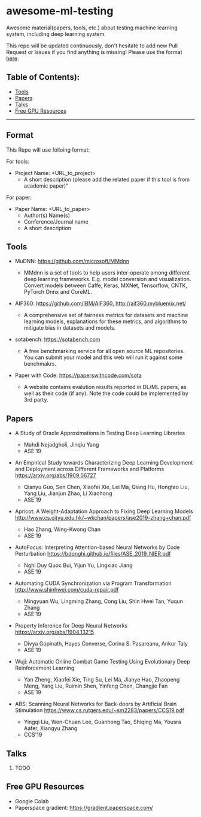# awesome-ml-testing
Awesome material(papers, tools, etc.) about testing machine learning system, including deep learning system. 

This repo will be updated continuously, don't hesitate to add new Pull Request or Issues if you find anything is missing! Please use the format [here](#format).

## Table of Contents):
   * [Tools](#tools)
   * [Papers](#papers)
   * [Talks](#talks)
   * [Free GPU Resources](#GPU)

---
<a name="format"></a>
## Format 
This Repo will use folloing format:

For tools:

   * Project Name: <URL_to_project>
      * A short description (please add the related paper if this tool is from academic paper)"

For paper:

   * Paper Name: <URL_to_paper>
      * Author(s) Name(s)
      * Conference/Journal name
      * A short description
      

<a name="tools"></a>
## Tools

   * MuDNN: <https://github.com/microsoft/MMdnn>
      * MMdnn is a set of tools to help users inter-operate among different deep learning frameworks. E.g. model conversion and visualization. Convert models between Caffe, Keras, MXNet, Tensorflow, CNTK, PyTorch Onnx and CoreML.

   * AIF360: <https://github.com/IBM/AIF360>, <http://aif360.mybluemix.net/>
      * A comprehensive set of fairness metrics for datasets and machine learning models, explanations for these metrics, and algorithms to mitigate bias in datasets and models. 
   * sotabench: <https://sotabench.com>
      * A free benchmarking service for all open source ML repositories. You can submit your model and this web will run it against some benchmakrs.
   * Paper with Code: <https://paperswithcode.com/sota>
      * A website contains evalution results reported in DL/ML papers, as well as their code (if any). Note the code could be implemented by 3rd party.

<a name="papers"></a>
## Papers

   * A Study of Oracle Approximations in Testing Deep Learning Libraries
      * Mahdi Nejadgholi, Jinqiu Yang
      * ASE'19

   * An Empirical Study towards Characterizing Deep Learning Development and Deployment across Different Frameworks and Platforms <https://arxiv.org/abs/1909.06727>
      * Qianyu Guo, Sen Chen, Xiaofei Xie, Lei Ma, Qiang Hu, Hongtao Liu, Yang Liu, Jianjun Zhao, Li Xiaohong
      * ASE'19
      
   * Apricot: A Weight-Adaptation Approach to Fixing Deep Learning Models <http://www.cs.cityu.edu.hk/~wkchan/papers/ase2019-zhang+chan.pdf>
      * Hao Zhang, Wing-Kwong Chan
      * ASE'19
      
   * AutoFocus: Interpreting Attention-based Neural Networks by Code Perturbation <https://bdqnghi.github.io/files/ASE_2019_NIER.pdf>
      * Nghi Duy Quoc Bui, Yijun Yu, Lingxiao Jiang
       * ASE'19

   * Automating CUDA Synchronization via Program Transformation <http://www.shinhwei.com/cuda-repair.pdf>
      * Mingyuan Wu, Lingming Zhang, Cong Liu, Shin Hwei Tan, Yuqun Zhang
      * ASE'19
      
   * Property Inference for Deep Neural Networks <https://arxiv.org/abs/1904.13215>
      * Divya Gopinath, Hayes Converse, Corina S. Pasareanu, Ankur Taly
      * ASE'19
      
   * Wuji: Automatic Online Combat Game Testing Using Evolutionary Deep Reinforcement Learning
      * Yan Zheng, Xiaofei Xie, Ting Su, Lei Ma, Jianye Hao, Zhaopeng Meng, Yang Liu, Ruimin Shen, Yinfeng Chen, Changjie Fan
      * ASE'19
      
   * ABS: Scanning Neural Networks for Back-doors by Artificial Brain Stimulation <https://www.cs.rutgers.edu/~sm2283/papers/CCS19.pdf>
      * Yingqi Liu, Wen-Chuan Lee, Guanhong Tao, Shiqing Ma, Yousra Aafer, Xiangyu Zhang
      * CCS'19
<a name="talks"></a>
## Talks
1. TODO

<a name="GPU"></a>
## Free GPU Resources
  * Google Colab
  * Paperspace gradient: <https://gradient.paperspace.com/>
  

